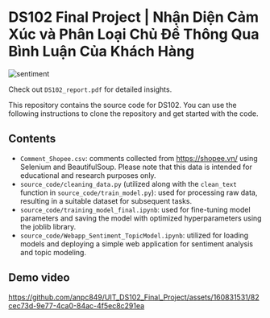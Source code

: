 # DS102 Final Project | Nhận Diện Cảm Xúc và Phân Loại Chủ Đề Thông Qua Bình Luận Của Khách Hàng
![sentiment](https://github.com/anpc849/UIT_DS102_Final_Project/assets/160831531/c0249e50-9179-4b37-9711-c44b429df679)


Check out `DS102_report.pdf` for detailed insights.	

This repository contains the source code for DS102. You can use the following instructions to clone the repository and get started with the code.
## Contents
* `Comment_Shopee.csv`: comments collected from https://shopee.vn/ using Selenium and BeautifulSoup. Please note that this data is intended for educational and research purposes only.
* `source_code/cleaning_data.py` (utilized along with the `clean_text` function in `source_code/train_model.py`): used for processing raw data, resulting in a suitable dataset for subsequent tasks.
* `source_code/training_model_final.ipynb`: used for fine-tuning model parameters and saving the model with optimized hyperparameters using the joblib library.
* `source_code/Webapp_Sentiment_TopicModel.ipynb`: utilized for loading models and deploying a simple web application for sentiment analysis and topic modeling.
## Demo video
https://github.com/anpc849/UIT_DS102_Final_Project/assets/160831531/82cec73d-9e77-4ca0-84ac-4f5ec8c291ea


